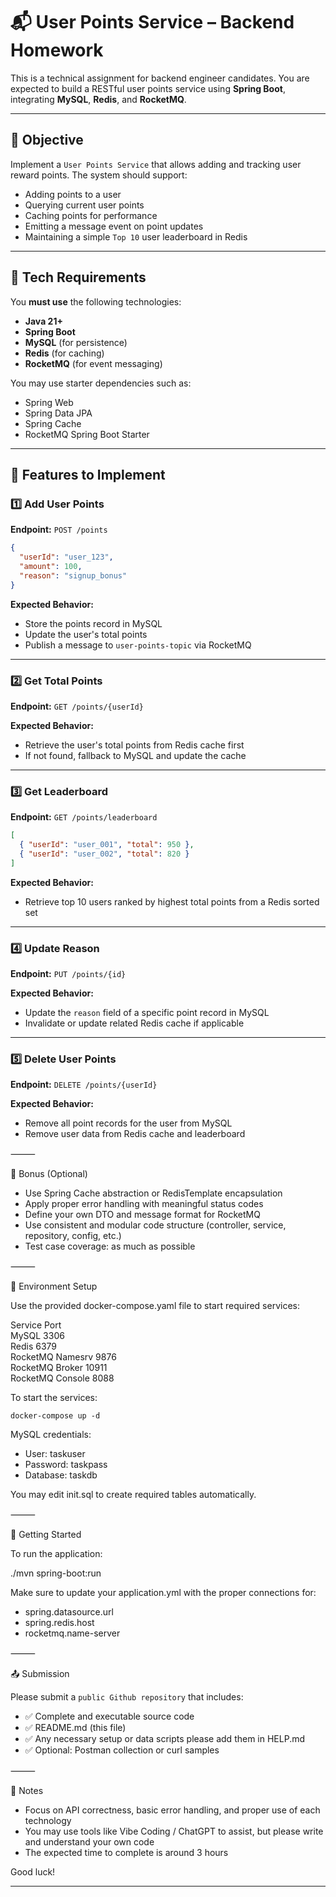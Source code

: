
# 📬 User Points Service – Backend Homework

This is a technical assignment for backend engineer candidates. You are expected to build a RESTful user points  service using **Spring Boot**, integrating **MySQL**, **Redis**, and **RocketMQ**.


---

## 🎯 Objective

Implement a `User Points Service` that allows adding and tracking user reward points.
The system should support:
- Adding points to a user
- Querying current user points
- Caching points for performance
- Emitting a message event on point updates
- Maintaining a simple `Top 10` user leaderboard in Redis

---

## 🧰 Tech Requirements

You **must use** the following technologies:

- **Java 21+**
- **Spring Boot**
- **MySQL** (for persistence)
- **Redis** (for caching)
- **RocketMQ** (for event messaging)

You may use starter dependencies such as:
- Spring Web
- Spring Data JPA
- Spring Cache
- RocketMQ Spring Boot Starter

---

## 🔧 Features to Implement

### 1️⃣ Add User Points

**Endpoint:** `POST /points`

```json
{
  "userId": "user_123",
  "amount": 100,
  "reason": "signup_bonus"
}
```

**Expected Behavior:**
- Store the points record in MySQL
- Update the user's total points
- Publish a message to `user-points-topic` via RocketMQ

---

### 2️⃣ Get Total Points

**Endpoint:** `GET /points/{userId}`

**Expected Behavior:**
- Retrieve the user's total points from Redis cache first
- If not found, fallback to MySQL and update the cache

---

### 3️⃣ Get Leaderboard

**Endpoint:** `GET /points/leaderboard`

```json
[
  { "userId": "user_001", "total": 950 },
  { "userId": "user_002", "total": 820 }
]
```

**Expected Behavior:**
- Retrieve top 10 users ranked by highest total points from a Redis sorted set

---

### 4️⃣ Update Reason

**Endpoint:** `PUT /points/{id}`

**Expected Behavior:**
- Update the `reason` field of a specific point record in MySQL
- Invalidate or update related Redis cache if applicable

---

### 5️⃣ Delete User Points

**Endpoint:** `DELETE /points/{userId}`

**Expected Behavior:**
- Remove all point records for the user from MySQL
- Remove user data from Redis cache and leaderboard


⸻

🧪 Bonus (Optional)
- Use Spring Cache abstraction or RedisTemplate encapsulation
- Apply proper error handling with meaningful status codes
- Define your own DTO and message format for RocketMQ
- Use consistent and modular code structure (controller, service, repository, config, etc.)
- Test case coverage: as much as possible

⸻

🐳 Environment Setup

Use the provided docker-compose.yaml file to start required services:

Service	Port  
MySQL	3306  
Redis	6379  
RocketMQ Namesrv	9876  
RocketMQ Broker	10911  
RocketMQ Console	8088  

To start the services:

```commandline
docker-compose up -d
```

MySQL credentials:
- User: taskuser
- Password: taskpass
- Database: taskdb

You may edit init.sql to create required tables automatically.

⸻

🚀 Getting Started

To run the application:

./mvn spring-boot:run

Make sure to update your application.yml with the proper connections for:
- spring.datasource.url
- spring.redis.host
- rocketmq.name-server

⸻

📤 Submission

Please submit a `public Github repository` that includes:
- ✅ Complete and executable source code
- ✅ README.md (this file)
- ✅ Any necessary setup or data scripts please add them in HELP.md
- ✅ Optional: Postman collection or curl samples  

⸻

📌 Notes
- Focus on API correctness, basic error handling, and proper use of each technology
- You may use tools like Vibe Coding / ChatGPT to assist, but please write and understand your own code
- The expected time to complete is around 3 hours

Good luck!

---
